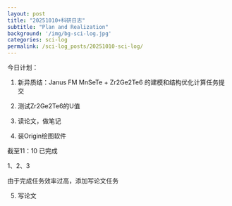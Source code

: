 ```yaml
---
layout: post
title: "20251010+科研日志"
subtitle: "Plan and Realization"
background: '/img/bg-sci-log.jpg'
categories: sci-log
permalink: /sci-log_posts/20251010-sci-log/
---
```


今日计划：

1. 新异质结：Janus FM MnSeTe + Zr2Ge2Te6 的建模和结构优化计算任务提交

2. 测试Zr2Ge2Te6的U值

3. 读论文，做笔记

4. 装Origin绘图软件


截至11：10 已完成

1、2、3

由于完成任务效率过高，添加写论文任务

5. 写论文